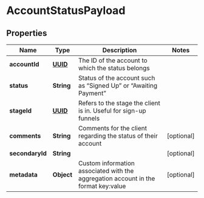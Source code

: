
# AccountStatusPayload

## Properties
Name | Type | Description | Notes
------------ | ------------- | ------------- | -------------
**accountId** | [**UUID**](UUID.md) | The ID of the account to which the status belongs | 
**status** | **String** | Status of the account such as “Signed Up” or “Awaiting Payment” | 
**stageId** | [**UUID**](UUID.md) | Refers to the stage the client is in. Useful for sign-up funnels | 
**comments** | **String** | Comments for the client regarding the status of their account |  [optional]
**secondaryId** | **String** |  |  [optional]
**metadata** | **Object** | Custom information associated with the aggregation account in the format key:value |  [optional]



